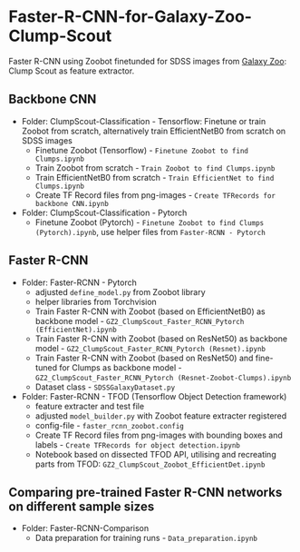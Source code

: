 # Faster-R-CNN-for-Galaxy-Zoo-Clump-Scout
Faster R-CNN using Zoobot finetunded for SDSS images from [Galaxy Zoo](https://github.com/mwalmsley/zoobot): Clump Scout as feature extractor.
## Backbone CNN
* Folder: ClumpScout-Classification - Tensorflow: Finetune or train Zoobot from scratch, alternatively train EfficientNetB0 from scratch on SDSS images
  * Finetune Zoobot (Tensorflow) - `Finetune Zoobot to find Clumps.ipynb`
  * Train Zoobot from scratch - `Train Zoobot to find Clumps.ipynb`
  * Train EfficientNetB0 from scratch - `Train EfficientNet to find Clumps.ipynb`
  * Create TF Record files from png-images - `Create TFRecords for backbone CNN.ipynb`
* Folder: ClumpScout-Classification - Pytorch
  * Finetune Zoobot (Pytorch) - `Finetune Zoobot to find Clumps (Pytorch).ipynb`, use helper files from `Faster-RCNN - Pytorch`
## Faster R-CNN
* Folder: Faster-RCNN - Pytorch
  * adjusted `define_model.py` from Zoobot library
  * helper libraries from Torchvision
  * Train Faster R-CNN with Zoobot (based on EfficientNetB0) as backbone model - `GZ2_ClumpScout_Faster_RCNN_Pytorch (EfficientNet).ipynb`
  * Train Faster R-CNN with Zoobot (based on ResNet50) as backbone model - `GZ2_ClumpScout_Faster_RCNN_Pytorch (Resnet).ipynb`
  * Train Faster R-CNN with Zoobot (based on ResNet50) and fine-tuned for Clumps as backbone model - `GZ2_ClumpScout_Faster_RCNN_Pytorch (Resnet-Zoobot-Clumps).ipynb`
  * Dataset class - `SDSSGalaxyDataset.py`
* Folder: Faster-RCNN - TFOD (Tensorflow Object Detection framework)
  * feature extracter and test file
  * adjusted `model_builder.py` with Zoobot feature extracter registered
  * config-file - `faster_rcnn_zoobot.config`
  * Create TF Record files from png-images with bounding boxes and labels - `Create TFRecords for object detection.ipynb`
  * Notebook based on dissected TFOD API, utilising and recreating parts from TFOD: `GZ2_ClumpScout_Zoobot_EfficientDet.ipynb`
## Comparing pre-trained Faster R-CNN networks on different sample sizes
* Folder: Faster-RCNN-Comparison
  * Data preparation for training runs - `Data_preparation.ipynb`